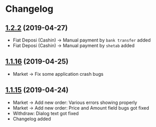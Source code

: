 # Changelog

## [1.2.2](https://github.com/mahdi13/stadroid/releases/tag/v1.2.2) (2019-04-27)
- Fiat Deposi (Cashin) -> Manual payment by `bank transfer` added
- Fiat Deposi (Cashin) -> Manual payment by `shetab` added

## [1.1.16](https://github.com/mahdi13/stadroid/releases/tag/v1.1.16) (2019-04-25)
- Market -> Fix some application crash bugs

## [1.1.15](https://github.com/mahdi13/stadroid/releases/tag/v1.1.15) (2019-04-24)
- Market -> Add new order: Various errors showing properly
- Market -> Add new order: Price and Amount field bugs got fixed
- Withdraw: Dialog text got fixed
- Changelog added











